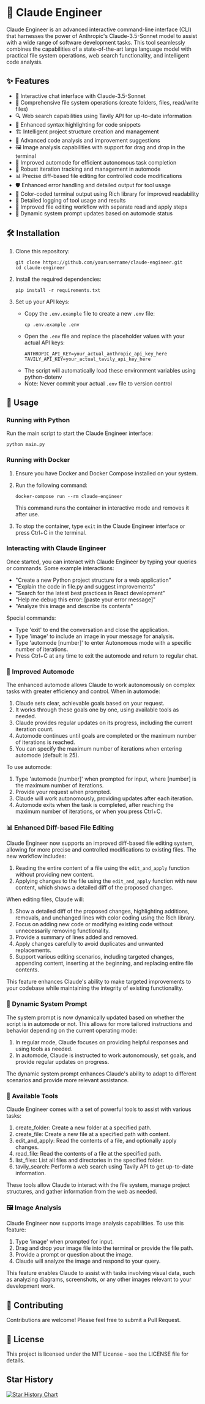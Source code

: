 # 🤖 Claude Engineer

Claude Engineer is an advanced interactive command-line interface (CLI) that harnesses the power of Anthropic's Claude-3.5-Sonnet model to assist with a wide range of software development tasks. This tool seamlessly combines the capabilities of a state-of-the-art large language model with practical file system operations, web search functionality, and intelligent code analysis.

## ✨ Features

- 💬 Interactive chat interface with Claude-3.5-Sonnet
- 📁 Comprehensive file system operations (create folders, files, read/write files)
- 🔍 Web search capabilities using Tavily API for up-to-date information
- 🌈 Enhanced syntax highlighting for code snippets
- 🏗️ Intelligent project structure creation and management
- 🧐 Advanced code analysis and improvement suggestions
- 🖼️ Image analysis capabilities with support for drag and drop in the terminal
- 🚀 Improved automode for efficient autonomous task completion
- 🔄 Robust iteration tracking and management in automode
- 📊 Precise diff-based file editing for controlled code modifications
- 🛡️ Enhanced error handling and detailed output for tool usage
- 🎨 Color-coded terminal output using Rich library for improved readability
- 🔧 Detailed logging of tool usage and results
- 🔁 Improved file editing workflow with separate read and apply steps
- 🧠 Dynamic system prompt updates based on automode status

## 🛠️ Installation

1. Clone this repository:
   ```
   git clone https://github.com/yourusername/claude-engineer.git
   cd claude-engineer
   ```

2. Install the required dependencies:
   ```
   pip install -r requirements.txt
   ```

3. Set up your API keys:
   - Copy the `.env.example` file to create a new `.env` file:
     ```
     cp .env.example .env
     ```
   - Open the `.env` file and replace the placeholder values with your actual API keys:
     ```
     ANTHROPIC_API_KEY=your_actual_anthropic_api_key_here
     TAVILY_API_KEY=your_actual_tavily_api_key_here
     ```
   - The script will automatically load these environment variables using python-dotenv
   - Note: Never commit your actual `.env` file to version control

## 🚀 Usage

### Running with Python

Run the main script to start the Claude Engineer interface:

```
python main.py
```

### Running with Docker

1. Ensure you have Docker and Docker Compose installed on your system.

2. Run the following command:
   ```
   docker-compose run --rm claude-engineer
   ```

   This command runs the container in interactive mode and removes it after use.

3. To stop the container, type `exit` in the Claude Engineer interface or press Ctrl+C in the terminal.

### Interacting with Claude Engineer

Once started, you can interact with Claude Engineer by typing your queries or commands. Some example interactions:

- "Create a new Python project structure for a web application"
- "Explain the code in file.py and suggest improvements"
- "Search for the latest best practices in React development"
- "Help me debug this error: [paste your error message]"
- "Analyze this image and describe its contents"

Special commands:
- Type 'exit' to end the conversation and close the application.
- Type 'image' to include an image in your message for analysis.
- Type 'automode [number]' to enter Autonomous mode with a specific number of iterations.
- Press Ctrl+C at any time to exit the automode and return to regular chat.

### 🤖 Improved Automode

The enhanced automode allows Claude to work autonomously on complex tasks with greater efficiency and control. When in automode:

1. Claude sets clear, achievable goals based on your request.
2. It works through these goals one by one, using available tools as needed.
3. Claude provides regular updates on its progress, including the current iteration count.
4. Automode continues until goals are completed or the maximum number of iterations is reached.
5. You can specify the maximum number of iterations when entering automode (default is 25).

To use automode:
1. Type 'automode [number]' when prompted for input, where [number] is the maximum number of iterations.
2. Provide your request when prompted.
3. Claude will work autonomously, providing updates after each iteration.
4. Automode exits when the task is completed, after reaching the maximum number of iterations, or when you press Ctrl+C.

### 📊 Enhanced Diff-based File Editing

Claude Engineer now supports an improved diff-based file editing system, allowing for more precise and controlled modifications to existing files. The new workflow includes:

1. Reading the entire content of a file using the `edit_and_apply` function without providing new content.
2. Applying changes to the file using the `edit_and_apply` function with new content, which shows a detailed diff of the proposed changes.

When editing files, Claude will:

1. Show a detailed diff of the proposed changes, highlighting additions, removals, and unchanged lines with color coding using the Rich library.
2. Focus on adding new code or modifying existing code without unnecessarily removing functionality.
3. Provide a summary of lines added and removed.
4. Apply changes carefully to avoid duplicates and unwanted replacements.
5. Support various editing scenarios, including targeted changes, appending content, inserting at the beginning, and replacing entire file contents.

This feature enhances Claude's ability to make targeted improvements to your codebase while maintaining the integrity of existing functionality.

### 🧠 Dynamic System Prompt

The system prompt is now dynamically updated based on whether the script is in automode or not. This allows for more tailored instructions and behavior depending on the current operating mode:

1. In regular mode, Claude focuses on providing helpful responses and using tools as needed.
2. In automode, Claude is instructed to work autonomously, set goals, and provide regular updates on progress.

The dynamic system prompt enhances Claude's ability to adapt to different scenarios and provide more relevant assistance.

### 🔧 Available Tools

Claude Engineer comes with a set of powerful tools to assist with various tasks:

1. create_folder: Create a new folder at a specified path.
2. create_file: Create a new file at a specified path with content.
3. edit_and_apply: Read the contents of a file, and optionally apply changes.
4. read_file: Read the contents of a file at the specified path.
5. list_files: List all files and directories in the specified folder.
6. tavily_search: Perform a web search using Tavily API to get up-to-date information.

These tools allow Claude to interact with the file system, manage project structures, and gather information from the web as needed.

### 🖼️ Image Analysis

Claude Engineer now supports image analysis capabilities. To use this feature:

1. Type 'image' when prompted for input.
2. Drag and drop your image file into the terminal or provide the file path.
3. Provide a prompt or question about the image.
4. Claude will analyze the image and respond to your query.

This feature enables Claude to assist with tasks involving visual data, such as analyzing diagrams, screenshots, or any other images relevant to your development work.

## 👥 Contributing

Contributions are welcome! Please feel free to submit a Pull Request.

## 📄 License

This project is licensed under the MIT License - see the LICENSE file for details.

## Star History

[![Star History Chart](https://api.star-history.com/svg?repos=Doriandarko/claude-engineer&type=Date)](https://star-history.com/#Doriandarko/claude-engineer&Date)
